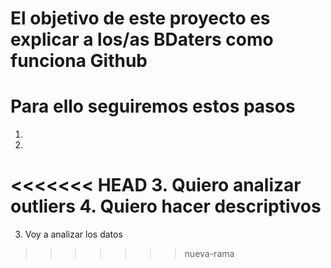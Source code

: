 # El objetivo de este proyecto es explicar a los/as BDaters como funciona Github

# Para ello seguiremos estos pasos

1.
2.
<<<<<<< HEAD
3. Quiero analizar outliers
4. Quiero hacer descriptivos
=======
3. Voy a analizar los datos
>>>>>>> nueva-rama
